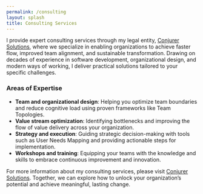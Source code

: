```yaml
---
permalink: /consulting
layout: splash
title: Consulting Services
---
```


I provide expert consulting services through my legal entity, [Conjurer Solutions](https://conjurersolutions.co.uk), where we specialize in enabling organizations to achieve faster flow, improved team alignment, and sustainable transformation. Drawing on decades of experience in software development, organizational design, and modern ways of working, I deliver practical solutions tailored to your specific challenges.

### Areas of Expertise

- **Team and organizational design**: Helping you optimize team boundaries and reduce cognitive load using proven frameworks like Team Topologies.
- **Value stream optimization**: Identifying bottlenecks and improving the flow of value delivery across your organization.
- **Strategy and execution**: Guiding strategic decision-making with tools such as User Needs Mapping and providing actionable steps for implementation.
- **Workshops and training**: Equipping your teams with the knowledge and skills to embrace continuous improvement and innovation.

For more information about my consulting services, please visit [Conjurer Solutions](https://conjurersolutions.co.uk). Together, we can explore how to unlock your organization’s potential and achieve meaningful, lasting change.
